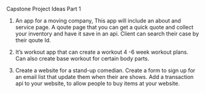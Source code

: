 
Capstone Project Ideas Part 1

1. An app for a moving company, This app will include an about and service page. 
A qoute page that you can get a quick quote and collect your inventory and have it 
save in an api. Client can search their case by their qoute Id. 

2. It’s workout app that can create a workout 4 -6 week workout plans. Can also create base workout for certain body parts.

3. Create a website for a stand-up comedian. Create a form to sign up for an email list that update them when their are shows. Add a transaction api to your website, to allow people to buy items at your website.